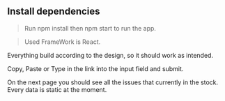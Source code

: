 ## Install dependencies
> Run npm install then npm start to run the app.

> Used FrameWork is React.

Everything build according to the design, so it should work as intended.

Copy, Paste or Type in the link into the input field and submit.

On the next page you should see all the issues that currently in the stock.
Every data is static at the moment.
